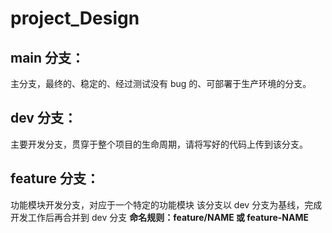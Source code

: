 # project_Design



## main 分支：

主分支，最终的、稳定的、经过测试没有 bug 的、可部署于生产环境的分支。




## dev 分支：

主要开发分支，贯穿于整个项目的生命周期，请将写好的代码上传到该分支。



## feature 分支：

功能模块开发分支，对应于一个特定的功能模块
该分支以 dev 分支为基线，完成开发工作后再合并到 dev 分支
**命名规则：feature/NAME 或 feature-NAME**
